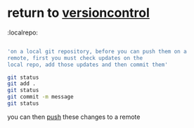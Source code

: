 
# return to [versioncontrol](versioncontrol)


:localrepo:

```sh

'on a local git repository, before you can push them on a
remote, first you must check updates on the
local repo, add those updates and then commit them' 

git status
git add .
git status
git commit -m message
git status

```

you can then [push](gitpush) these changes to a remote
